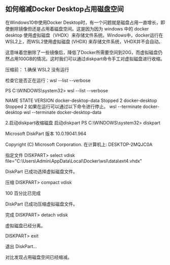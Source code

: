 ## 如何缩减Docker Desktop占用磁盘空间

在Windows10中使用Docker Desktop时，有一个问题就是磁盘占用一直增长，即使删除镜像但还是占用着磁盘空间。这是因为因为 windows 中的 docker desktop 使用虚拟磁盘（VHDX）来存储文件系统。Windows中，docker运行在WSL2上，而WSL2使用虚拟磁盘 (VHDX) 来存储文件系统，VHDX并不会自动。

这意味着您删除了一些镜像后，降低了Docker所需要空间到20G，而虚拟磁盘仍然占用100GB的情况。这时我们可以通过diskpart命令手工对虚拟磁盘进行收缩。

压缩前：
1.确保 WSL2 没有运行

检查它是否正在运行：wsl --list --verbose

PS C:\WINDOWS\system32> wsl --list --verbose

NAME STATE VERSION
docker-desktop-data Stopped 2
docker-desktop Stopped 2
如果在运行可以通过以下命令进行停止。
wsl --terminate docker-desktop
wsl --terminate docker-desktop-data

2.启动diskpart收缩磁盘
启动diskpart
PS C:\WINDOWS\system32> diskpart

Microsoft DiskPart 版本 10.0.19041.964

Copyright (C) Microsoft Corporation.
在计算机上: DESKTOP-2MQJC0A

指定文件
DISKPART> select vdisk file="C:\Users\Admin\AppData\Local\Docker\wsl\data\ext4.vhdx"

DiskPart 已成功选择虚拟磁盘文件。

压缩
DISKPART> compact vdisk

100 百分比已完成

DiskPart 已成功压缩虚拟磁盘文件。

完成
DISKPART> detach vdisk

虚拟磁盘已经分离。

DISKPART> exit

退出 DiskPart...

对比发现占用磁盘空间已经缩减。
